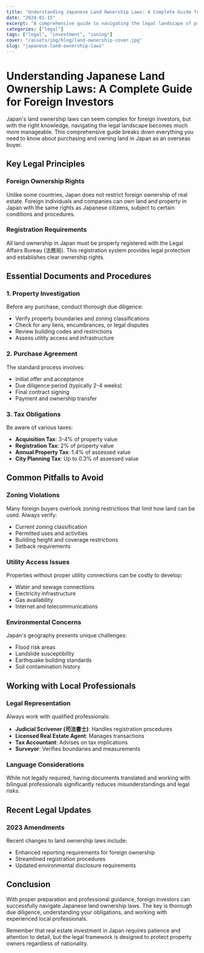 ```yaml
---
title: "Understanding Japanese Land Ownership Laws: A Complete Guide for Foreign Investors"
date: "2024-01-15"
excerpt: "A comprehensive guide to navigating the legal landscape of property ownership in Japan for overseas buyers."
categories: ["legal"]
tags: ["legal", "investment", "zoning"]
cover: "/assets/img/blog/land-ownership-cover.jpg"
slug: "japanese-land-ownership-laws"
---
```


# Understanding Japanese Land Ownership Laws: A Complete Guide for Foreign Investors

Japan's land ownership laws can seem complex for foreign investors, but with the right knowledge, navigating the legal landscape becomes much more manageable. This comprehensive guide breaks down everything you need to know about purchasing and owning land in Japan as an overseas buyer.

## Key Legal Principles

### Foreign Ownership Rights
Unlike some countries, Japan does not restrict foreign ownership of real estate. Foreign individuals and companies can own land and property in Japan with the same rights as Japanese citizens, subject to certain conditions and procedures.

### Registration Requirements
All land ownership in Japan must be properly registered with the Legal Affairs Bureau (法務局). This registration system provides legal protection and establishes clear ownership rights.

## Essential Documents and Procedures

### 1. Property Investigation
Before any purchase, conduct thorough due diligence:
- Verify property boundaries and zoning classifications
- Check for any liens, encumbrances, or legal disputes
- Review building codes and restrictions
- Assess utility access and infrastructure

### 2. Purchase Agreement
The standard process involves:
- Initial offer and acceptance
- Due diligence period (typically 2-4 weeks)
- Final contract signing
- Payment and ownership transfer

### 3. Tax Obligations
Be aware of various taxes:
- **Acquisition Tax**: 3-4% of property value
- **Registration Tax**: 2% of property value
- **Annual Property Tax**: 1.4% of assessed value
- **City Planning Tax**: Up to 0.3% of assessed value

## Common Pitfalls to Avoid

### Zoning Violations
Many foreign buyers overlook zoning restrictions that limit how land can be used. Always verify:
- Current zoning classification
- Permitted uses and activities
- Building height and coverage restrictions
- Setback requirements

### Utility Access Issues
Properties without proper utility connections can be costly to develop:
- Water and sewage connections
- Electricity infrastructure
- Gas availability
- Internet and telecommunications

### Environmental Concerns
Japan's geography presents unique challenges:
- Flood risk areas
- Landslide susceptibility
- Earthquake building standards
- Soil contamination history

## Working with Local Professionals

### Legal Representation
Always work with qualified professionals:
- **Judicial Scrivener (司法書士)**: Handles registration procedures
- **Licensed Real Estate Agent**: Manages transactions
- **Tax Accountant**: Advises on tax implications
- **Surveyor**: Verifies boundaries and measurements

### Language Considerations
While not legally required, having documents translated and working with bilingual professionals significantly reduces misunderstandings and legal risks.

## Recent Legal Updates

### 2023 Amendments
Recent changes to land ownership laws include:
- Enhanced reporting requirements for foreign ownership
- Streamlined registration procedures
- Updated environmental disclosure requirements

## Conclusion

With proper preparation and professional guidance, foreign investors can successfully navigate Japanese land ownership laws. The key is thorough due diligence, understanding your obligations, and working with experienced local professionals.

Remember that real estate investment in Japan requires patience and attention to detail, but the legal framework is designed to protect property owners regardless of nationality.